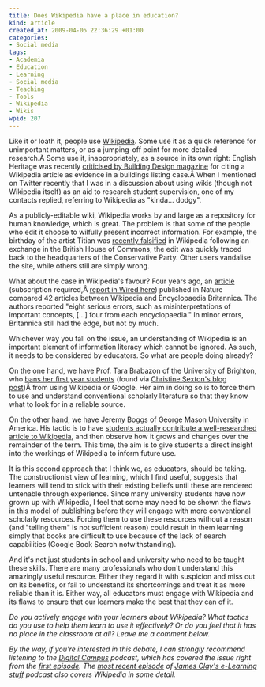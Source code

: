 ```yaml
--- 
title: Does Wikipedia have a place in education?
kind: article
created_at: 2009-04-06 22:36:29 +01:00
categories: 
- Social media
tags: 
- Academia
- Education
- Learning
- Social media
- Teaching
- Tools
- Wikipedia
- Wikis
wpid: 207
---
```

Like it or loath it, people use <a href="http://www.wikipedia.org/">Wikipedia</a>. Some use it as a quick reference for unimportant matters, or as a jumping-off point for more detailed research.Â Some use it, inappropriately, as a source in its own right: English Heritage was recently <a href="http://www.bdonline.co.uk/story.asp?sectioncode=426&amp;storycode=3136686&amp;c=1">criticised by Building Design magazine</a> for citing a Wikipedia article as evidence in a buildings listing case.Â When I mentioned on Twitter recently that I was in a discussion about using wikis (though not Wikipedia itself) as an aid to research student supervision, one of my contacts replied, referring to Wikipedia as "kinda... dodgy". <!--more-->

As a publicly-editable wiki, Wikipedia works by and large as a repository for human knowledge, which is great. The problem is that some of the people who edit it choose to wilfully present incorrect information. For example, the birthday of the artist Titian was <a href="http://news.bbc.co.uk/1/hi/uk_politics/7884121.stm">recently falsified</a> in Wikipedia following an exchange in the British House of Commons; the edit was quickly traced back to the headquarters of the Conservative Party. Other users vandalise the site, while others still are simply wrong.

What about the case in Wikipedia's favour? Four years ago, an <a href="http://www.nature.com/nature/journal/v438/n7070/full/438900a.html">article</a> (subscription required,Â <a href="http://www.wired.com/culture/lifestyle/news/2005/12/69844">report in Wired here</a>) published in Nature compared 42 articles between Wikipedia and Encyclopaedia Britannica. The authors reported "eight serious errors, such as misinterpretations of important concepts, [...] four from each encyclopaedia." In minor errors, Britannica still had the edge, but not by much.

Whichever way you fall on the issue, an understanding of Wikipedia is an important element of information literacy which cannot be ignored. As such, it needs to be considered by educators. So what are people doing already?

On the one hand, we have Prof. Tara Brabazon of the University of Brighton, who <a href="http://www.theargus.co.uk/news/1961862.lecturer_bans_students_from_using_google_and_wikipedia/">bans her first year students</a> (found via <a href="http://cicsdir.blogspot.com/2009/03/google-and-future-of-thinking.html">Christine Sexton's blog post</a>)Â from using Wikipedia or Google. Her aim in doing so is to force them to use and understand conventional scholarly literature so that they know what to look for in a reliable source.

On the other hand, we have Jeremy Boggs of George Mason University in America. His tactic is to have <a href="http://clioweb.org/2009/04/05/assigning-wikipedia-in-a-us-history-survey/">students actually contribute a well-researched article to Wikipedia</a>, and then observe how it grows and changes over the remainder of the term. This time, the aim is to give students a direct insight into the workings of Wikipedia to inform future use.

It is this second approach that I think we, as educators, should be taking. The constructionist view of learning, which I find useful, suggests that learners will tend to stick with their existing beliefs until these are rendered untenable through experience. Since many university students have now grown up with Wikipedia, I feel that some may need to be shown the flaws in this model of publishing before they will engage with more conventional scholarly resources. Forcing them to use these resources without a reason (and "telling them" is not sufficient reason) could result in them learning simply that books are difficult to use because of the lack of search capabilities (Google Book Search notwithstanding).

And it's not just students in school and university who need to be taught these skills. There are many professionals who don't understand this amazingly useful resource. Either they regard it with suspicion and miss out on its benefits, or fail to understand its shortcomings and treat it as more reliable than it is. Either way, all educators must engage with Wikipedia and its flaws to ensure that our learners make the best that they can of it.

<em>Do you actively engage with your learners about Wikipedia? What tactics do you use to help them learn to use it effectively? Or do you feel that it has no place in the classroom at all? Leave me a comment below.</em>

<em>By the way, if you're interested in this debate, I can strongly recommend listening to the <a href="http://digitalcampus.tv/">Digital Campus</a> podcast, which has covered the issue right from the <a href="http://digitalcampus.tv/2007/03/06/episode-01-wikipedia-friend-or-foe/">first episode</a>. The <a href="http://elearningstuff.wordpress.com/2009/03/29/e-learning-stuff-podcast-019-w-w-w-w-wikipedia/">most recent episode</a> of <a href="http://elearningstuff.wordpress.com/">James Clay's e-Learning stuff</a> podcast also covers Wikipedia in some detail.</em>
